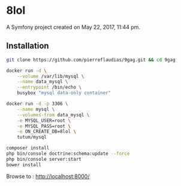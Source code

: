 8lol
====

A Symfony project created on May 22, 2017, 11:44 pm.

## Installation

```bash
git clone https://github.com/pierreflaudias/9gag.git && cd 9gag
```

```bash
docker run -d \
    --volume /var/lib/mysql \
    --name data_mysql \
    --entrypoint /bin/echo \
    busybox "mysql data-only container"
```

```bash
docker run -d -p 3306 \
    --name mysql \
    --volumes-from data_mysql \
    -e MYSQL_USER=root \
    -e MYSQL_PASS=root \
    -e ON_CREATE_DB=8lol \
    tutum/mysql
```

```bash
composer install
php bin/console doctrine:schema:update --force
php bin/console server:start
bower install
```

Browse to : [http://localhost:8000/](http://localhost:8000/)